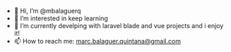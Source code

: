 - 👋 Hi, I’m @mbalaguerq
- 👀 I’m interested in keep learning
- 🌱 I’m currently develping with laravel blade and vue projects and i enjoy it!
- 📫 How to reach me: marc.balaguer.quintana@gmail.com

<!---
mbalaguerq/mbalaguerq is a ✨ special ✨ repository because its `README.md` (this file) appears on your GitHub profile.
You can click the Preview link to take a look at your changes.
--->
